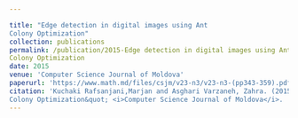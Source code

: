```yaml
---

title: "Edge detection in digital images using Ant
Colony Optimization"
collection: publications
permalink: /publication/2015-Edge detection in digital images using Ant
Colony Optimization
date: 2015
venue: 'Computer Science Journal of Moldova'
paperurl: 'https://www.math.md/files/csjm/v23-n3/v23-n3-(pp343-359).pdf'
citation: 'Kuchaki Rafsanjani,Marjan and Asghari Varzaneh, Zahra. (2015). &quot;Edge detection in digital images using Ant
Colony Optimization&quot; <i>Computer Science Journal of Moldova</i>. '
---
```


